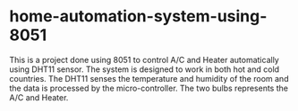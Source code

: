 # home-automation-system-using-8051
This is a project done using 8051 to control A/C and Heater automatically using DHT11 sensor.
The system is designed to work in both hot and cold countries.
The DHT11 senses the temperature and humidity of the room and the data is processed by the micro-controller.
The two bulbs represents the A/C and Heater.
